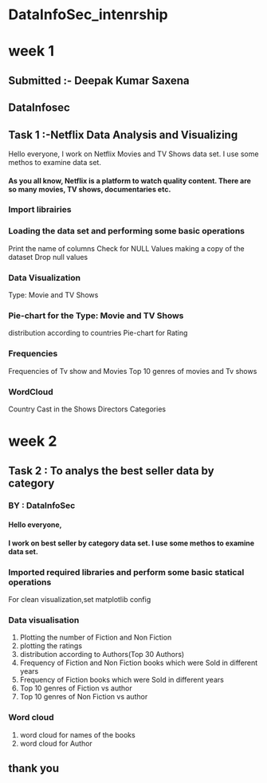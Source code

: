 # DataInfoSec_intenrship

# week 1

## Submitted :- Deepak Kumar Saxena
## DataInfosec
## Task 1 :-Netflix Data Analysis and Visualizing
Hello everyone,
I work on Netflix Movies and TV Shows data set. I use some methos to examine data set.
#### As you all know, Netflix is a platform to watch quality content. There are so many movies, TV shows, documentaries etc.

### Import librairies
### Loading the data set and performing some basic operations
Print the name of columns
Check for NULL Values
making a copy of the dataset
Drop null values

### Data Visualization
Type: Movie and TV Shows
### Pie-chart for the Type: Movie and TV Shows
distribution according to countries
Pie-chart for Rating

### Frequencies 
Frequencies of Tv show and Movies
Top 10 genres of movies and Tv shows

### WordCloud
Country
Cast in the Shows
Directors
Categories

# week 2 
## Task 2 : To analys the best seller data by category
### BY : DataInfoSec
#### Hello everyone,
#### I work on best seller by category data set. I use some methos to examine data set.

### Imported required libraries and perform some basic statical operations
For clean visualization,set matplotlib config

### Data visualisation
1. Plotting the number of Fiction and Non Fiction
2. plotting the ratings
3. distribution according to Authors(Top 30 Authors)
4. Frequency of Fiction and Non Fiction books which were Sold in different years
5. Frequency of Fiction books which were Sold in different years
6. Top 10 genres of Fiction vs author
7. Top 10 genres of Non Fiction vs author

### Word cloud
1. word cloud for names of the books
2. word cloud for Author 

## thank you


